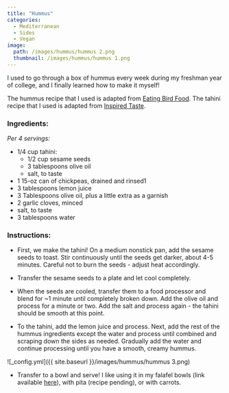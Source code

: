 ```yaml
---
title: "Hummus"
categories:
  - Mediterranean
  - Sides
  - Vegan
image:
  path: /images/hummus/hummus 2.png
  thumbnail: /images/hummus/hummus 1.png
---
```


I used to go through a box of hummus every week during my freshman year of college, and I finally learned how to make it myself!

The hummus recipe that I used is adapted from [Eating Bird Food](https://www.eatingbirdfood.com/the-key-to-smooth-hummus/).
The tahini recipe that I used is adapted from [Inspired Taste](https://www.inspiredtaste.net/26901/easy-tahini-recipe/).

### Ingredients:

_Per 4 servings:_

* 1/4 cup tahini:
  - 1/2 cup sesame seeds
  - 3 tablespoons olive oil
  - salt, to taste
* 1 15-oz can of chickpeas, drained and rinsed1 
* 3 tablespoons lemon juice
* 3 Tablespoons olive oil, plus a little extra as a garnish
* 2 garlic cloves, minced
* salt, to taste
* 3 tablespoons water




### Instructions:

* First, we make the tahini! On a medium nonstick pan, add the sesame seeds to toast. Stir continuously until the seeds get darker, about 4-5 minutes. Careful not to burn the seeds - adjust heat accordingly. 

* Transfer the sesame seeds to a plate and let cool completely.

* When the seeds are cooled, transfer them to a food processor and blend for ~1 minute until completely broken down. Add the olive oil and process for a minute or two. Add the salt and process again - the tahini should be smooth at this point.

* To the tahini, add the lemon juice and process. Next, add the rest of the hummus ingredients except the water and process until combined and scraping down the sides as needed. Gradually add the water and continue processing until you have a smooth, creamy hummus. 

![_config.yml]({{ site.baseurl }}/images/hummus/hummus 3.png)

* Transfer to a bowl and serve! I like using it in my falafel bowls (link available [here](https://prernaadvani.github.io/mediterranean/vegan/falafel-bowl/)), with pita (recipe pending), or with carrots.

